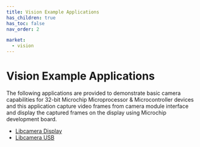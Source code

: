 ```yaml
---
title: Vision Example Applications
has_children: true
has_toc: false
nav_order: 2

market:
  - vision
---
```


# Vision Example Applications

The following applications are provided to demonstrate basic camera capabilities for 32-bit Microchip Microprocessor  & Microcontroller devices and this application capture video frames from camera module interface and display the captured frames on the display using Microchip development board.

* [Libcamera Display](./libcamera_display/readme.md)
* [Libcamera USB](./libcamera_usb/readme.md)





